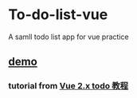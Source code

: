 # To-do-list-vue
A samll todo list app for vue practice
## [demo](https://jongtak-bae.github.io/To-do-list-vue/)
### tutorial from [Vue 2.x todo 教程](https://www.zmrenwu.com/courses/vue2x-todo-tutorial/)
